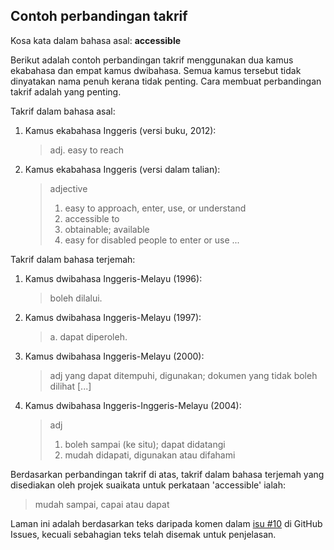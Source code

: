---
---

## Contoh perbandingan takrif

Kosa kata dalam bahasa asal: **accessible**

Berikut adalah contoh perbandingan takrif menggunakan dua
kamus ekabahasa dan empat kamus dwibahasa. Semua kamus
tersebut tidak dinyatakan nama penuh kerana tidak penting.
Cara membuat perbandingan takrif adalah yang penting.

Takrif dalam bahasa asal:

1. Kamus ekabahasa Inggeris (versi buku, 2012):

    > adj. easy to reach

2. Kamus ekabahasa Inggeris (versi dalam talian):

    > adjective
    >
    > 1. easy to approach, enter, use, or understand
    > 2. accessible to
    > 3. obtainable; available
    > 4. easy for disabled people to enter or use
    >    ...

Takrif dalam bahasa terjemah:

1. Kamus dwibahasa Inggeris-Melayu (1996):

    > boleh dilalui.

2. Kamus dwibahasa Inggeris-Melayu (1997):

    > a. dapat diperoleh.

3. Kamus dwibahasa Inggeris-Melayu (2000):

    > adj yang dapat ditempuhi, digunakan;
    > dokumen yang tidak boleh dilihat [...]

4. Kamus dwibahasa Inggeris-Inggeris-Melayu (2004):

    > adj
    >
    > 1. boleh sampai (ke situ); dapat didatangi
    > 2. mudah didapati, digunakan atau difahami

Berdasarkan perbandingan takrif di atas, takrif dalam
bahasa terjemah yang disediakan oleh projek suaikata untuk
perkataan 'accessible' ialah:

> mudah sampai, capai atau dapat

Laman ini adalah berdasarkan teks daripada komen dalam
[isu #10][#10] di GitHub Issues, kecuali sebahagian teks
telah disemak untuk penjelasan.


  [#10]: https://github.com/kmubiin/suaikata/issues/10

